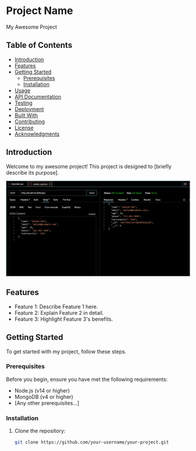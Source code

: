 # Project Name

My Awesome Project

## Table of Contents

- [Introduction](#introduction)
- [Features](#features)
- [Getting Started](#getting-started)
  - [Prerequisites](#prerequisites)
  - [Installation](#installation)
- [Usage](#usage)
- [API Documentation](#api-documentation)
- [Testing](#testing)
- [Deployment](#deployment)
- [Built With](#built-with)
- [Contributing](#contributing)
- [License](#license)
- [Acknowledgments](#acknowledgments)

## Introduction

Welcome to my awesome project! This project is designed to [briefly describe its purpose].

![Project Screenshot](/screenshots/screenshot.png)

## Features

- Feature 1: Describe Feature 1 here.
- Feature 2: Explain Feature 2 in detail.
- Feature 3: Highlight Feature 3's benefits.

## Getting Started

To get started with my project, follow these steps.

### Prerequisites

Before you begin, ensure you have met the following requirements:

- Node.js (v14 or higher)
- MongoDB (v4 or higher)
- [Any other prerequisites...]

### Installation

1. Clone the repository:

   ```bash
   git clone https://github.com/your-username/your-project.git
